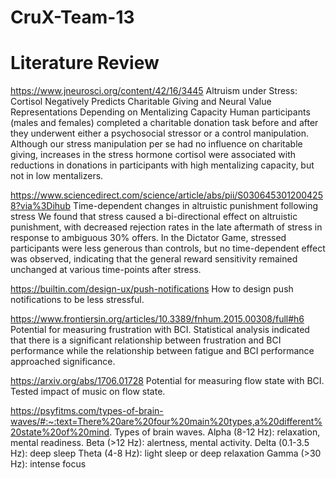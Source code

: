# CruX-Team-13


# Literature Review

https://www.jneurosci.org/content/42/16/3445
Altruism under Stress: Cortisol Negatively Predicts Charitable Giving and Neural Value Representations Depending on Mentalizing Capacity
Human participants (males and females) completed a charitable donation task before and after they underwent either a psychosocial stressor or a control manipulation. Although our stress manipulation per se had no influence on charitable giving, increases in the stress hormone cortisol were associated with reductions in donations in participants with high mentalizing capacity, but not in low mentalizers.

https://www.sciencedirect.com/science/article/abs/pii/S0306453012004258?via%3Dihub
Time-dependent changes in altruistic punishment following stress
We found that stress caused a bi-directional effect on altruistic punishment, with decreased rejection rates in the late aftermath of stress in response to ambiguous 30% offers. In the Dictator Game, stressed participants were less generous than controls, but no time-dependent effect was observed, indicating that the general reward sensitivity remained unchanged at various time-points after stress.

https://builtin.com/design-ux/push-notifications
How to design push notifications to be less stressful.

https://www.frontiersin.org/articles/10.3389/fnhum.2015.00308/full#h6
Potential for measuring frustration with BCI.
Statistical analysis indicated that there is a significant relationship between frustration and BCI performance while the relationship between fatigue and BCI performance approached significance.

https://arxiv.org/abs/1706.01728
Potential for measuring flow state with BCI.
Tested impact of music on flow state.

https://psyfitms.com/types-of-brain-waves/#:~:text=There%20are%20four%20main%20types,a%20different%20state%20of%20mind.
Types of brain waves.
Alpha (8-12 Hz): relaxation, mental readiness.
Beta (>12 Hz): alertness, mental activity.
Delta (0.1-3.5 Hz): deep sleep
Theta (4-8 Hz): light sleep or deep relaxation
Gamma (>30 Hz): intense focus
